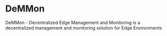 # DeMMon
DeMMon - Decentralized Edge Management and Monitoring is a decentralized management and monitoring solution for Edge Environments 
